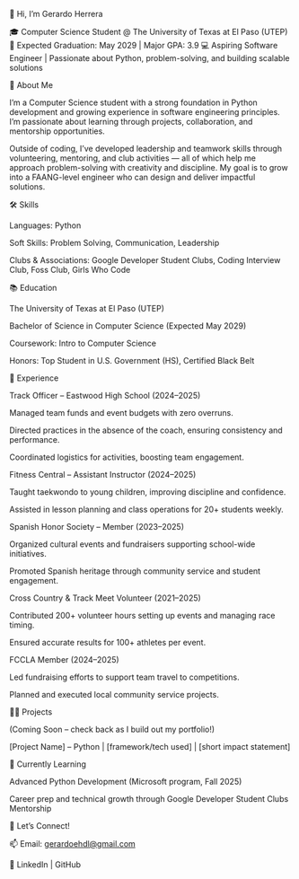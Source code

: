 👋 Hi, I’m Gerardo Herrera

🎓 Computer Science Student @ The University of Texas at El Paso (UTEP)
📌 Expected Graduation: May 2029 | Major GPA: 3.9
💻 Aspiring Software Engineer | Passionate about Python, problem-solving, and building scalable solutions

🚀 About Me

I’m a Computer Science student with a strong foundation in Python development and growing experience in software engineering principles. I’m passionate about learning through projects, collaboration, and mentorship opportunities.

Outside of coding, I’ve developed leadership and teamwork skills through volunteering, mentoring, and club activities — all of which help me approach problem-solving with creativity and discipline. My goal is to grow into a FAANG-level engineer who can design and deliver impactful solutions.

🛠️ Skills

Languages: Python

Soft Skills: Problem Solving, Communication, Leadership

Clubs & Associations: Google Developer Student Clubs, Coding Interview Club, Foss Club, Girls Who Code

📚 Education

The University of Texas at El Paso (UTEP)

Bachelor of Science in Computer Science (Expected May 2029)

Coursework: Intro to Computer Science

Honors: Top Student in U.S. Government (HS), Certified Black Belt

💼 Experience

Track Officer – Eastwood High School (2024–2025)

Managed team funds and event budgets with zero overruns.

Directed practices in the absence of the coach, ensuring consistency and performance.

Coordinated logistics for activities, boosting team engagement.

Fitness Central – Assistant Instructor (2024–2025)

Taught taekwondo to young children, improving discipline and confidence.

Assisted in lesson planning and class operations for 20+ students weekly.

Spanish Honor Society – Member (2023–2025)

Organized cultural events and fundraisers supporting school-wide initiatives.

Promoted Spanish heritage through community service and student engagement.

Cross Country & Track Meet Volunteer (2021–2025)

Contributed 200+ volunteer hours setting up events and managing race timing.

Ensured accurate results for 100+ athletes per event.

FCCLA Member (2024–2025)

Led fundraising efforts to support team travel to competitions.

Planned and executed local community service projects.

🧑‍💻 Projects

(Coming Soon – check back as I build out my portfolio!)

[Project Name] – Python | [framework/tech used] | [short impact statement]

🌱 Currently Learning

Advanced Python Development (Microsoft program, Fall 2025)

Career prep and technical growth through Google Developer Student Clubs Mentorship

🤝 Let’s Connect!

📫 Email: gerardoehdl@gmail.com

🔗 LinkedIn
 | GitHub
